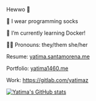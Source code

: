 Hewwo 👋

🧦 I wear programming socks

🐋 I’m currently learning Docker!

🏳️‍⚧️ Pronouns: they/them she/her

Resume: [yatima.santamorena.me](https://yatima.santamorena.me)

Portfolio: [yatima1460.me](https://yatima1460.me)

Work: https://gitlab.com/yatimaz

[![Yatima's GitHub stats](https://github-readme-stats.vercel.app/api?username=yatima1460)](#)

